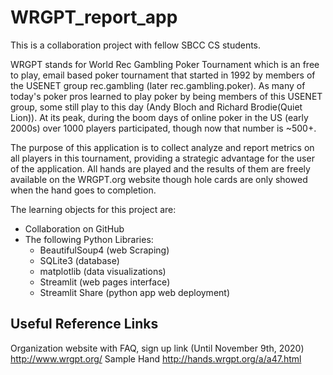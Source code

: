 # WRGPT_report_app
 
This is a collaboration project with fellow SBCC CS students.  

WRGPT stands for World Rec Gambling Poker Tournament which is an free to play, email based poker tournament that started in 1992 by members of the USENET group rec.gambling (later rec.gambling.poker).  As many of today's poker pros learned to play poker by being members of this USENET group, some still play to this day (Andy Bloch and Richard Brodie(Quiet Lion)).  At its peak, during the boom days of online poker in the US (early 2000s) over 1000 players participated, though now that number is ~500+.

The purpose of this application is to collect analyze and report metrics on all players in this tournament, providing a strategic advantage for the user of the application.  All hands are played and the results of them are freely available on the WRGPT.org website though hole cards are only showed when the hand goes to completion.

The learning objects for this project are:
- Collaboration on GitHub
- The following Python Libraries:
  - BeautifulSoup4 (web Scraping)
  - SQLite3 (database)
  - matplotlib (data visualizations)
  - Streamlit (web pages interface)
  - Streamlit Share (python app web deployment)

## Useful Reference Links
Organization website with FAQ, sign up link (Until November 9th, 2020)
http://www.wrgpt.org/
Sample Hand
http://hands.wrgpt.org/a/a47.html

